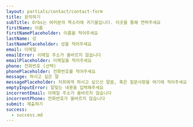 ```yaml
---
layout: partials/contact/contact-form
title: 문의하기
subTitle: Orbs는 여러분의 목소리에 귀기울입니다. 이곳을 통해 연락주세요
firstName: 이름
firstNamePlaceholder: 이름을 적어주세요
lastName: 성
lastNamePlaceholder: 성을 적어주세요
email: 이메일
emailError: 이메일 주소가 올바르지 않습니다
emailPlaceholder: 이메일을 적어주세요
phone: 전화번호 (선택)
phonePlaceholder: 전화번호를 적어주세요
message: 하시고 싶은 말
messagePlaceholder: 저희에게 하시고 싶으신 말씀, 혹은 질문사항을 여기에 적어주세요
emptyInputError: 알맞는 내용을 입력해주세요
incorrentEmail: 이메일 주소가 올바르지 않습니다
incorrentPhone: 전화번호가 올바르지 않습니다
submit: 제출하기
success:
  - success.md
---
```

